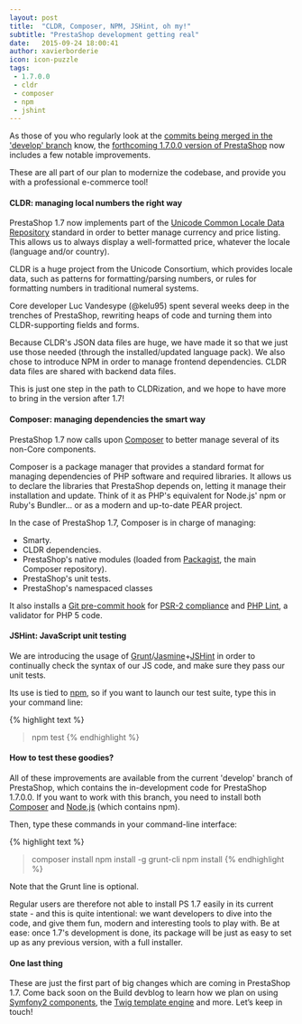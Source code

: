 ```yaml
---
layout: post
title:  "CLDR, Composer, NPM, JSHint, oh my!"
subtitle: "PrestaShop development getting real"
date:   2015-09-24 18:00:41
author: xavierborderie
icon: icon-puzzle
tags:
 - 1.7.0.0
 - cldr
 - composer
 - npm
 - jshint
---
```


As those of you who regularly look at the [commits being merged in the 'develop' branch](https://github.com/PrestaShop/PrestaShop/commits/develop) know, the [forthcoming 1.7.0.0 version of PrestaShop](http://build.prestashop.com/news/version-1-7-0-0-is-underway/) now includes a few notable improvements.

These are all part of our plan to modernize the codebase, and provide you with a professional e-commerce tool!


#### CLDR: managing local numbers the right way

PrestaShop 1.7 now implements part of the [Unicode Common Locale Data Repository](http://cldr.unicode.org/) standard in order to better manage currency and price listing. This allows us to always display a well-formatted price, whatever the locale (language and/or country).

CLDR is a huge project from the Unicode Consortium, which provides locale data, such as patterns for formatting/parsing numbers, or rules for formatting numbers in traditional numeral systems.

Core developer Luc Vandesype (@kelu95) spent several weeks deep in the trenches of PrestaShop, rewriting heaps of code and turning them into CLDR-supporting fields and forms.

Because CLDR's JSON data files are huge, we have made it so that we just use those needed (through the installed/updated language pack).
We also chose to introduce NPM in order to manage frontend dependencies. CLDR data files are shared with backend data files.

This is just one step in the path to CLDRization, and we hope to have more to bring in the version after 1.7!


#### Composer: managing dependencies the smart way

PrestaShop 1.7 now calls upon [Composer](https://getcomposer.org/) to better manage several of its non-Core components.

Composer is a package manager that provides a standard format for managing dependencies of PHP software and required libraries. It allows us to declare the libraries that PrestaShop depends on, letting it manage their installation and update. Think of it as PHP's equivalent for Node.js' npm or Ruby's Bundler... or as a modern and up-to-date PEAR project.

In the case of PrestaShop 1.7, Composer is in charge of managing:

* Smarty.
* CLDR dependencies.
* PrestaShop's native modules (loaded from [Packagist](https://packagist.org/), the main Composer repository).
* PrestaShop's unit tests.
* PrestaShop's namespaced classes

It also installs a [Git pre-commit hook](http://git-scm.com/docs/githooks) for [PSR-2 compliance](http://build.prestashop.com/news/prestashop-moves-to-psr-2/) and [PHP Lint](http://www.icosaedro.it/phplint/), a validator for PHP 5 code.


#### JSHint: JavaScript unit testing

We are introducing the usage of [Grunt](http://gruntjs.com/)/[Jasmine](http://jasmine.github.io/)+[JSHint](http://jshint.com/) in order to continually check the syntax of our JS code, and make sure they pass our unit tests.

Its use is tied to [npm](https://www.npmjs.com/), so if you want to launch our test suite, type this in your command line:

{% highlight text %}
> npm test
{% endhighlight %}

#### How to test these goodies?

All of these improvements are available from the current 'develop' branch of PrestaShop, which contains the in-development code for PrestaShop 1.7.0.0. If you want to work with this branch, you need to install both [Composer](https://getcomposer.org/) and [Node.js](https://nodejs.org/en/) (which contains npm).

Then, type these commands in your command-line interface:

{% highlight text %}
> composer install
> npm install -g grunt-cli
> npm install
{% endhighlight %}

Note that the Grunt line is optional.

Regular users are therefore not able to install PS 1.7 easily in its current state - and this is quite intentional: we want developers to dive into the code, and give them fun, modern and interesting tools to play with. Be at ease: once 1.7's development is done, its package will be just as easy to set up as any previous version, with a full installer.

#### One last thing

These are just the first part of big changes which are coming in PrestaShop 1.7. Come back soon on the Build devblog to learn how we plan on using [Symfony2 components](http://symfony.com/components), the [Twig template engine](http://twig.sensiolabs.org/) and more. Let’s keep in touch!
